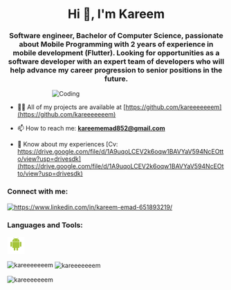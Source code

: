 <h1 align="center">Hi 👋, I'm Kareem</h1>
<h3 align="center">Software engineer, Bachelor of Computer Science, passionate about Mobile Programming with 2 years of experience in mobile development (Flutter). Looking for opportunities as a software developer with an expert team of developers who will help advance my career progression to senior positions in the future.</h3>

<img align="right" alt="Coding" width="400" src="[https://cdn.dribbble.com/users/116207](https://camo.githubusercontent.com/f1f2bc6e7ec110b34bab4ec55aa5c93ebae552ae011f5756bd7b7f783d627a6d/68747470733a2f2f63646e2e6472696262626c652e636f6d2f75736572732f313136323037372f73637265656e73686f74732f333834383931342f70726f6772616d6d65722e676966)">

<p align="left"> <a href="https://twitter.com/" target="blank"><img src="https://img.shields.io/twitter/follow/?logo=twitter&style=for-the-badge" alt="" /></a> </p>

- 👨‍💻 All of my projects are available at [https://github.com/kareeeeeeem](https://github.com/kareeeeeeem)

- 📫 How to reach me: **kareememad852@gmail.com**

- 📄 Know about my experiences [Cv: https://drive.google.com/file/d/1A9uqoLCEV2k6oqw1BAVYaV594NcEOtto/view?usp=drivesdk](https://drive.google.com/file/d/1A9uqoLCEV2k6oqw1BAVYaV594NcEOtto/view?usp=drivesdk)

<h3 align="left">Connect with me:</h3>
<p align="left">
<a href="https://www.linkedin.com/in/kareem-emad-651893219/" target="blank"><img align="center" src="https://raw.githubusercontent.com/rahuldkjain/github-profile-readme-generator/master/src/images/icons/Social/linked-in-alt.svg" alt="https://www.linkedin.com/in/kareem-emad-651893219/" height="30" width="40" /></a>
</p>

<h3 align="left">Languages and Tools:</h3>
<p align="left">
  <a href="https://developer.android.com" target="_blank" rel="noreferrer"> <img src="https://raw.githubusercontent.com/devicons/devicon/master/icons/android/android-original-wordmark.svg" alt="android" width="40" height="40"/> </a>
  <!-- Add other tools and languages as necessary -->
</p>

<p><img align="left" src="https://github-readme-stats.vercel.app/api/top-langs?username=kareeeeeeem&show_icons=true&locale=en&layout=compact" alt="kareeeeeeem" /></p>

<p>&nbsp;<img align="center" src="https://github-readme-stats.vercel.app/api?username=kareeeeeeem&show_icons=true&locale=en" alt="kareeeeeeem" /></p>

<p><img align="center" src="https://github-readme-streak-stats.herokuapp.com/?user=kareeeeeeem&" alt="kareeeeeeem" /></p>

